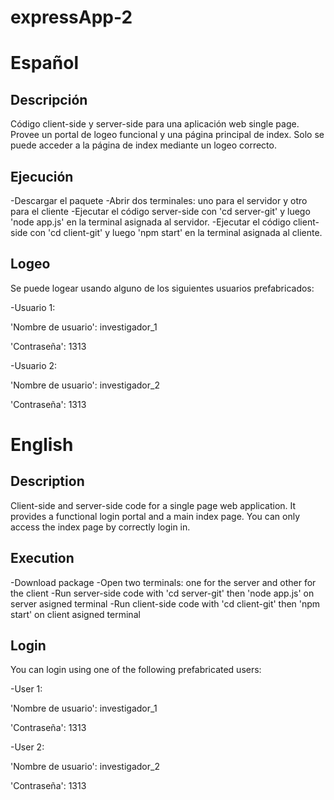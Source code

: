 # expressApp-2

# Español

## Descripción

Código client-side y server-side para una aplicación web single page. Provee un portal de logeo funcional y una página principal de index.
Solo se puede acceder a la página de index mediante un logeo correcto.

## Ejecución

-Descargar el paquete
-Abrir dos terminales: uno para el servidor y otro para el cliente
-Ejecutar el código server-side con 'cd server-git' y luego 'node app.js' en la terminal asignada al servidor.
-Ejecutar el código client-side con 'cd client-git' y luego 'npm start' en la terminal asignada al cliente.

## Logeo

Se puede logear usando alguno de los siguientes usuarios prefabricados:

-Usuario 1:

  'Nombre de usuario': investigador_1
  
  'Contraseña': 1313
 
 -Usuario 2:
 
  'Nombre de usuario': investigador_2
  
  'Contraseña': 1313


# English

## Description

Client-side and server-side code for a single page web application. It provides a functional login portal and a main index page.
You can only access the index page by correctly login in.

## Execution

-Download package
-Open two terminals: one for the server and other for the client
-Run server-side code with 'cd server-git' then 'node app.js' on server asigned terminal
-Run client-side code with 'cd client-git' then 'npm start' on client asigned terminal

## Login

You can login using one of the following prefabricated users:

-User 1:

  'Nombre de usuario': investigador_1
  
  'Contraseña': 1313
 
 -User 2:
 
  'Nombre de usuario': investigador_2
  
  'Contraseña': 1313
